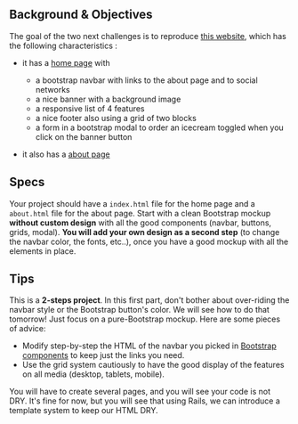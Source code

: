 ## Background & Objectives

The goal of the two next challenges is to reproduce [this website](http://lewagon.github.io/karr-frontend-02/), which has the following characteristics :

- it has a [home page](http://lewagon.github.io/karr-frontend-02/) with
  - a bootstrap navbar with links to the about page and to social networks
  - a nice banner with a background image
  - a responsive list of 4 features
  - a nice footer also using a grid of two blocks
  - a form in a bootstrap modal to order an icecream toggled when you click on the banner button

- it also has a [about page](http://lewagon.github.io/karr-frontend-02/about.html)

## Specs

Your project should have a `index.html` file for the home page and a `about.html` file for the about page. Start with a clean Bootstrap mockup **without custom design** with all the good components (navbar, buttons, grids, modal). **You will add your own design as a second step** (to change the navbar color, the fonts, etc..), once you have a good mockup with all the elements in place.

## Tips

This is a **2-steps project**. In this first part, don't bother about over-riding the navbar style or the Bootstrap button's color. We will see how to do that tomorrow! Just focus on a pure-Bootstrap mockup. Here are some pieces of advice:

- Modify step-by-step the HTML of the navbar you picked in [Bootstrap components](http://getbootstrap.com/components) to keep just the links you need.
- Use the grid system cautiously to have the good display of the features on all media (desktop, tablets, mobile).

You will have to create several pages, and you will see your code is not DRY. It's fine for now, but you will see that using Rails, we can introduce a template system to keep our HTML DRY.
